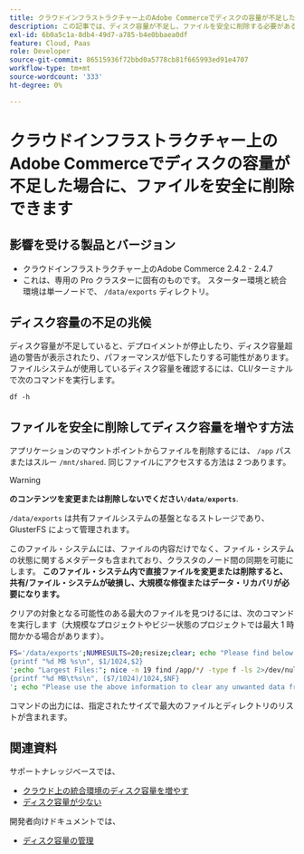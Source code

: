 ```yaml
---
title: クラウドインフラストラクチャー上のAdobe Commerceでディスクの容量が不足した場合に、ファイルを安全に削除できます
description: この記事では、ディスク容量が不足し、ファイルを安全に削除する必要がある場合の解決策を説明します。 このアクションを検討する前に、開発者向けドキュメントの [ ディスク容量の管理 ] （https://devdocs.magento.com/cloud/project/manage-disk-space.html#no-space-left）を確認してください。 その記事の手順が自分に適していない場合や問題が解決しない場合は、この記事の手順を確認してください。
exl-id: 6b0a5c1a-8db4-49d7-a785-b4e0bbaea0df
feature: Cloud, Paas
role: Developer
source-git-commit: 86515936f72bbd0a5778cb81f665993ed91e4707
workflow-type: tm+mt
source-wordcount: '333'
ht-degree: 0%

---
```


# クラウドインフラストラクチャー上のAdobe Commerceでディスクの容量が不足した場合に、ファイルを安全に削除できます

## 影響を受ける製品とバージョン

* クラウドインフラストラクチャー上のAdobe Commerce 2.4.2 - 2.4.7
* これは、専用の Pro クラスターに固有のものです。 スターター環境と統合環境は単一ノードで、 `/data/exports` ディレクトリ。

## ディスク容量の不足の兆候

ディスク容量が不足していると、デプロイメントが停止したり、ディスク容量超過の警告が表示されたり、パフォーマンスが低下したりする可能性があります。
ファイルシステムが使用しているディスク容量を確認するには、CLI/ターミナルで次のコマンドを実行します。

`df -h`


## ファイルを安全に削除してディスク容量を増やす方法

アプリケーションのマウントポイントからファイルを削除するには、 `/app` パスまたはスルー `/mnt/shared`. 同じファイルにアクセスする方法は 2 つあります。

>[!WARNING]
>
>**のコンテンツを変更または削除しないでください`/data/exports`**.
>
>`/data/exports` は共有ファイルシステムの基盤となるストレージであり、GlusterFS によって管理されます。
>
>このファイル・システムには、ファイルの内容だけでなく、ファイル・システムの状態に関するメタデータも含まれており、クラスタのノード間の同期を可能にします。 **このファイル・システム内で直接ファイルを変更または削除すると、共有/ファイル・システムが破損し、大規模な修復またはデータ・リカバリが必要になります。**

クリアの対象となる可能性のある最大のファイルを見つけるには、次のコマンドを実行します（大規模なプロジェクトやビジー状態のプロジェクトでは最大 1 時間かかる場合があります）。

```bash
FS='/data/exports';NUMRESULTS=20;resize;clear; echo "Please find below the Largest Directories and Files:";date;df -h $FS; echo "Largest Directories:";nice -n 19 find /app/*/ -type d -ls 2>/dev/null| sort -rnk1| head -n $NUMRESULTS| awk '
{printf "%d MB %s\n", $1/1024,$2}
';echo "Largest Files:"; nice -n 19 find /app/*/ -type f -ls 2>/dev/null| sort -rnk7| head -n $NUMRESULTS|awk '
{printf "%d MB\t%s\n", ($7/1024)/1024,$NF}
'; echo "Please use the above information to clear any unwanted data from the server, it is important this is done as soon as possible to ensure your server stays functional.";
```

コマンドの出力には、指定されたサイズで最大のファイルとディレクトリのリストが含まれます。

## 関連資料

サポートナレッジベースでは、

* [クラウド上の統合環境のディスク容量を増やす](/help/how-to/general/increase-disk-space-for-integration-environment-on-cloud.md)
* [ディスク容量が少ない](/help/troubleshooting/miscellaneous/low-disk-space.md)

開発者向けドキュメントでは、

* [ディスク容量の管理](https://devdocs.magento.com/cloud/project/manage-disk-space.html)
